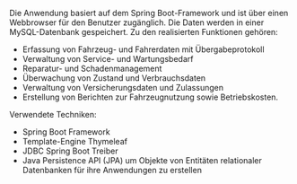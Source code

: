 Die Anwendung basiert auf dem Spring Boot-Framework und ist über einen Webbrowser für den Benutzer zugänglich. Die Daten werden in einer MySQL-Datenbank gespeichert. Zu den realisierten Funktionen gehören: 
- Erfassung von Fahrzeug- und Fahrerdaten mit Übergabeprotokoll 
- Verwaltung von Service- und Wartungsbedarf 
- Reparatur- und Schadenmanagement 
- Überwachung von Zustand und Verbrauchsdaten 
- Verwaltung von Versicherungsdaten und Zulassungen 
- Erstellung von Berichten zur Fahrzeugnutzung sowie Betriebskosten. 

Verwendete Techniken:
- Spring Boot Framework
- Template-Engine Thymeleaf
- JDBC Spring Boot Treiber
- Java Persistence API (JPA) um Objekte von Entitäten relationaler Datenbanken für ihre Anwendungen zu erstellen 
